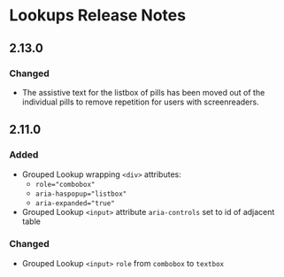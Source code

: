 <!-- Release notes authoring guidelines: http://keepachangelog.com/ -->

# Lookups Release Notes

<!-- ## [Unreleased] -->

<!-- ## [VERSION] -->

## 2.13.0

### Changed

- The assistive text for the listbox of pills has been moved out of the individual pills to remove repetition for users with screenreaders.

## 2.11.0

### Added
- Grouped Lookup wrapping `<div>` attributes:
  -  `role="combobox"`
  -  `aria-haspopup="listbox"`
  -  `aria-expanded="true"`
- Grouped Lookup `<input>` attribute `aria-controls` set to id of adjacent table

### Changed

- Grouped Lookup `<input>` `role` from `combobox` to `textbox`
